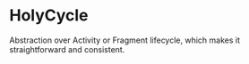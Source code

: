 # HolyCycle

Abstraction over Activity or Fragment lifecycle, which makes it straightforward and consistent.
